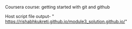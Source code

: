 

Coursera course: getting started with git and github


Host script file output- " https://rishabhkukreti.github.io/module3_solution.github.io/"


